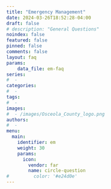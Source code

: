 ```yaml
---
title: "Emergency Management"
date: 2024-03-26T18:52:28-04:00
draft: false
# description: "General Questions"
noindex: false
featured: false
pinned: false
comments: false
layout: faq
params: 
    data_file: em-faq
series:
#  - 
categories:
#  - 
tags:
#  - 
images:
#  - /images/Osceola_County_logo.png
authors:
#  -
menu:
  main:
    identifier: em
    weight: 30
    params:
      icon:
        vendor: far
        name: circle-question
#         color: '#e24d0e'
---
```

